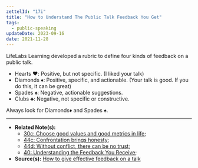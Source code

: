 ```yaml
---
zettelId: "17i"
title: "How to Understand The Public Talk Feedback You Get"
tags:
  - public-speaking
updateDate: 2023-09-16
date: 2021-11-28
---
```


LifeLabs Learning developed a rubric to define four kinds of feedback on a public talk.

- Hearts ♥️: Positive, but not specific. (I liked your talk)
- Diamonds ♦️: Positive, specific, and actionable. (Your talk is good. If you do this, it can be great)
- Spades ♠️: Negative, actionable suggestions.
- Clubs ♣️: Negative, not specific or constructive.

Always look for Diamonds♦️ and Spades ♠️.

---

- **Related Note(s):**
  - [30c: Choose good values and good metrics in life](/notes/30c/);
  - [44c: Confrontation brings honesty](/notes/44c/);
  - [44d: Without conflict, there can be no trust](/notes/44d/);
  - [40: Understanding the Feedback You Receive](/notes/40/);
- **Source(s):** [How to give effective feedback on a talk](https://blog.ed.ted.com/2017/11/09/how-to-give-effective-feedback-on-a-talk/)
